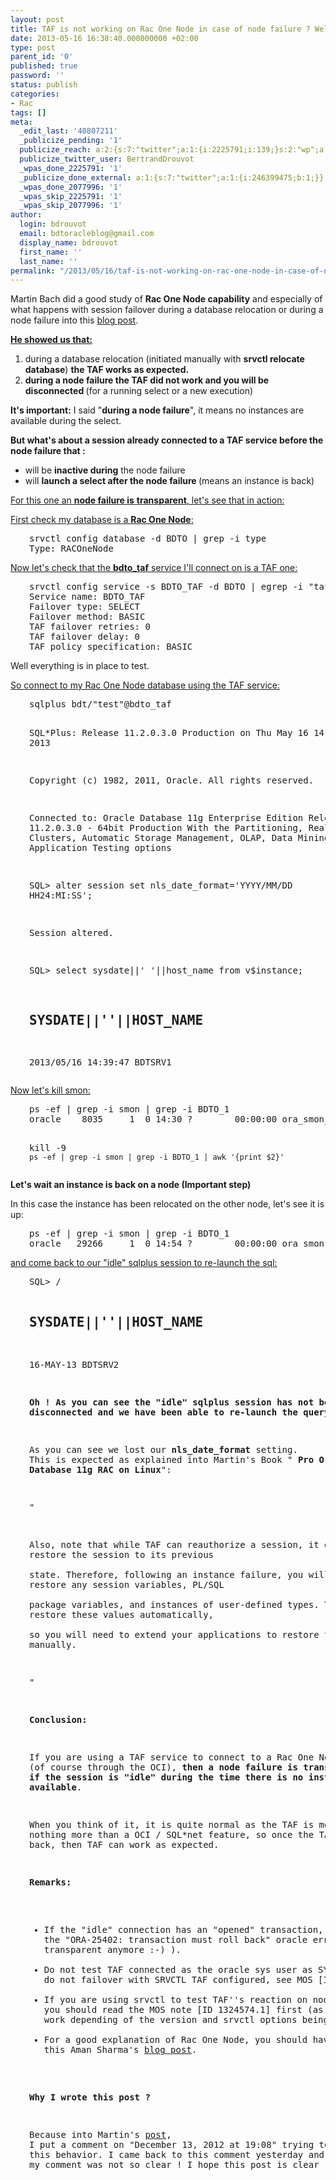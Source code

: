 ```yaml
---
layout: post
title: TAF is not working on Rac One Node in case of node failure ? Well it depends
date: 2013-05-16 16:38:40.000000000 +02:00
type: post
parent_id: '0'
published: true
password: ''
status: publish
categories:
- Rac
tags: []
meta:
  _edit_last: '40807211'
  _publicize_pending: '1'
  publicize_reach: a:2:{s:7:"twitter";a:1:{i:2225791;i:139;}s:2:"wp";a:1:{i:0;i:32;}}
  publicize_twitter_user: BertrandDrouvot
  _wpas_done_2225791: '1'
  _publicize_done_external: a:1:{s:7:"twitter";a:1:{i:246399475;b:1;}}
  _wpas_done_2077996: '1'
  _wpas_skip_2225791: '1'
  _wpas_skip_2077996: '1'
author:
  login: bdrouvot
  email: bdtoracleblog@gmail.com
  display_name: bdrouvot
  first_name: ''
  last_name: ''
permalink: "/2013/05/16/taf-is-not-working-on-rac-one-node-in-case-of-node-failure-well-it-depends/"
---
```

<p>Martin Bach did a good study of <strong>Rac One Node capability</strong> and especially of what happens with session failover during a database relocation or during a node failure into this <a href="http://martincarstenbach.wordpress.com/2011/02/16/rac-one-node-and-database-protection/" target="_blank">blog post</a>.</p>
<p><span style="text-decoration:underline;"><strong>He showed us that:</strong></span></p>
<ol>
<li>during a database relocation (initiated manually with <strong>srvctl relocate database</strong>) <strong>the TAF works as expected.</strong></li>
<li><strong>during a node failure the TAF did not work and you will be disconnected </strong>(for a running select or a new execution)</li>
</ol>
<p><strong>It's important:</strong> I said "<strong>during a node failure</strong>", it means no instances are available during the select.</p>
<p><strong>But what's about a session already connected to a TAF service before the node failure that :</strong></p>
<ul>
<li>will be <strong>inactive during</strong> the node failure</li>
<li>will <strong>launch a select after the node failure </strong>(means an instance is back)</li>
</ul>
<p><span style="text-decoration:underline;">For this one an <strong>node failure is</strong> <strong>transparent</strong>, let's see that in action:</span></p>
<p><span style="text-decoration:underline;">First check my database is a <strong>Rac One Node</strong>:</span></p>
<pre style="padding-left:30px;">srvctl config database -d BDTO | grep -i type
Type: RACOneNode</pre>
<p><span style="text-decoration:underline;">Now let's check that the <strong>bdto_taf</strong> service I'll connect on is a TAF one:</span></p>
<pre style="padding-left:30px;">srvctl config service -s BDTO_TAF -d BDTO | egrep -i "taf|failover"
Service name: BDTO_TAF
Failover type: SELECT
Failover method: BASIC
TAF failover retries: 0
TAF failover delay: 0
TAF policy specification: BASIC</pre>
<p>Well everything is in place to test.</p>
<p><span style="text-decoration:underline;">So connect to my Rac One Node database using the TAF service:</span></p>
<pre style="padding-left:30px;">sqlplus bdt/"test"@bdto_taf

SQL*Plus: Release 11.2.0.3.0 Production on Thu May 16 14:39:36 2013

Copyright (c) 1982, 2011, Oracle.  All rights reserved.

Connected to:
Oracle Database 11g Enterprise Edition Release 11.2.0.3.0 - 64bit Production
With the Partitioning, Real Application Clusters, Automatic Storage Management, OLAP,
Data Mining and Real Application Testing options

SQL&gt; alter session set nls_date_format='YYYY/MM/DD HH24:MI:SS';

Session altered.

SQL&gt; select sysdate||' '||host_name from v$instance;

SYSDATE||''||HOST_NAME
--------------------------------------------------------------------------------
2013/05/16 14:39:47 BDTSRV1</pre>
<p><span style="text-decoration:underline;">Now let's kill smon:</span></p>
<pre style="padding-left:30px;">ps -ef | grep -i smon | grep -i BDTO_1 
oracle    8035     1  0 14:30 ?        00:00:00 ora_smon_BDTO_1

kill -9 `ps -ef | grep -i smon | grep -i BDTO_1 | awk '{print $2}'`</pre>
<p><strong>Let's wait an instance is back on a node (Important step)</strong></p>
<p>In this case the instance has been relocated on the other node, let's see it is up:</p>
<pre style="padding-left:30px;">ps -ef | grep -i smon | grep -i BDTO_1
oracle   29266     1  0 14:54 ?        00:00:00 ora_smon_BDTO_1</pre>
<p><span style="text-decoration:underline;">and come back to our "idle" sqlplus session to re-launch the sql:</span></p>
<pre style="padding-left:30px;">SQL&gt; /

SYSDATE||''||HOST_NAME
--------------------------------------------------------------------------------
16-MAY-13 BDTSRV2

**Oh ! As you can see the "idle" sqlplus session has not been disconnected and we have been able to re-launch the query**.

As you can see we lost our **nls\_date\_format** setting. This is expected as explained into Martin's Book " **Pro Oracle Database 11g RAC on Linux**":

"

Also, note that while TAF can reauthorize a session, it does not restore the session to its previous  
state. Therefore, following an instance failure, you will need to restore any session variables, PL/SQL  
package variables, and instances of user-defined types. TAF will not restore these values automatically,  
so you will need to extend your applications to restore them manually.

"

**Conclusion:**

If you are using a TAF service to connect to a Rac One Node database (of course through the OCI), **then a node failure is transparent if the session is "idle" during the time there is no instance available**.

When you think of it, it is quite normal as the TAF is more or less nothing more than a OCI / SQL\*net feature, so once the TAF service is back, then TAF can work as expected.

**Remarks:**

- If the "idle" connection&nbsp;has an "opened" transaction, you'll receive the "ORA-25402: transaction must roll back" oracle error (This is not so transparent anymore :-) ).
- Do not test TAF connected as the oracle sys user as SYSDBA Sessions do not failover with SRVCTL TAF configured, see MOS [ID 1342992.1]
- If you are using srvctl to test TAF''s reaction on node failure then you should read the MOS note&nbsp;[ID 1324574.1] first (as the TAF may not work depending of the version and srvctl options being used)
- For a good explanation of Rac One Node, you should have a look to this&nbsp;Aman Sharma's [blog post](http://allthingsoracle.com/rac-one-node/).

**Why I wrote this post ?**

Because into Martin's [post](http://martincarstenbach.wordpress.com/2011/02/16/rac-one-node-and-database-protection/), I put a comment on&nbsp;"December 13, 2012 at 19:08" trying to explain this&nbsp;behavior. I came back to this comment yesterday and I realized that my comment was not so clear ! I hope this post is clear ;-)

